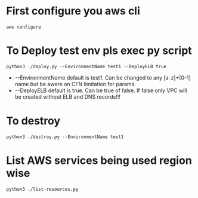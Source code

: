 # First configure you aws cli
```
aws configure
```

# To Deploy test env pls exec py script
```
python3 ./deploy.py --EnvironmentName test1 --DeployELB true
```
* --EnvironmentName default is test1. Can be changed to any [a-z]+[0-1] name but be awere on CFN limitation for params.
* --DeployELB default is true. Can be true of false. If false only VPC will be created without ELB and DNS records!!!

# To destroy
```
python3 ./destroy.py --EnvironmentName test1
```

# List AWS services being used region wise
```
python3 ./list-resources.py
```